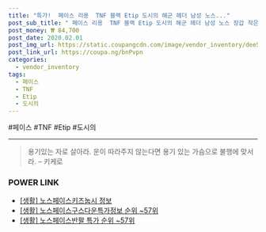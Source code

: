 ```yaml
--- 
title: "특가!  페이스 리용  TNF 블랙 Etip 도시의 해군 헤더 남성 노스..." 
post_sub_title: " 페이스 리용  TNF 블랙 Etip 도시의 해군 헤더 남성 노스 장갑 작은 고든" 
post_money: ₩ 84,700 
post_date: 2020.02.01 
post_img_url: https://static.coupangcdn.com/image/vendor_inventory/dee5/45c705462392b681a62c61f84a99a44d341e48933dd380cc54cbc887f73b.jpg 
post_link_url: https://coupa.ng/bnPvpn 
categories: 
  - vendor_inventory 
tags: 
  - 페이스 
  - TNF 
  - Etip 
  - 도시의 
--- 
```

  #페이스 #TNF #Etip #도시의 
<hr> 

> 용기있는 자로 살아라. 운이 따라주지 않는다면 용기 있는 가슴으로 불행에 맞서라. – 키케로 


### POWER LINK

* <a href="https://blog.naver.com/sakai111/221766377216" target="_blank"> [생활] 노스페이스키즈눕시 정보 </a>
* <a href="https://blog.naver.com/fasyy4321/221771774379" target="_blank"> [생활] 노스페이스구스다운특가정보 순위 ~57위</a>
* <a href="https://blog.naver.com/sakai111/221783661749" target="_blank"> [생활] 노스페이스반팔 특가 순위 ~57위</a>
